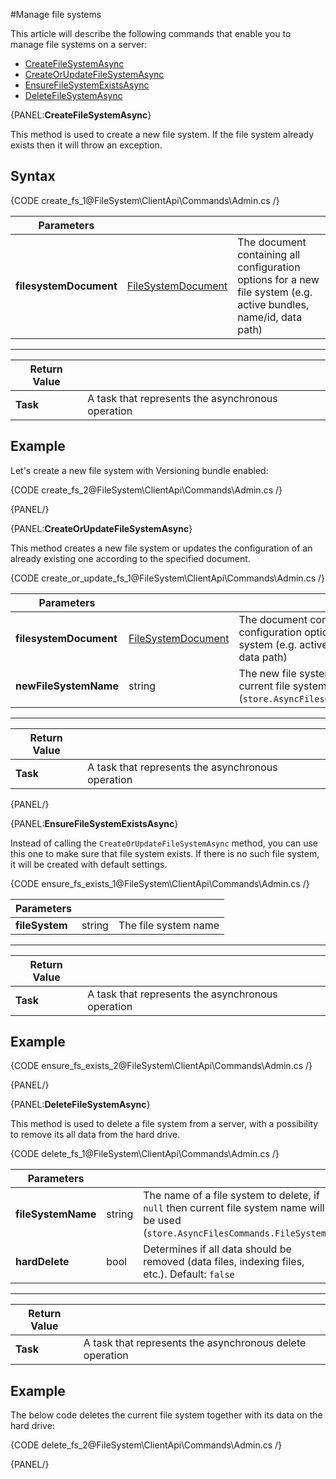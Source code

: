 #Manage file systems

This article will describe the following commands that enable you to manage file systems on a server:    
- [CreateFileSystemAsync ](../../../../file-system/client-api/commands/admin/manage-filesystems#createfilesystemasync)   
- [CreateOrUpdateFileSystemAsync](../../../../file-system/client-api/commands/admin/manage-filesystems#createorupdatefilesystemasync)   
- [EnsureFileSystemExistsAsync ](../../../../file-system/client-api/commands/admin/manage-filesystems#ensurefilesystemexistsasync)    
- [DeleteFileSystemAsync ](../../../../file-system/client-api/commands/admin/manage-filesystems#deletefilesystemasync)  

{PANEL:**CreateFileSystemAsync**}

This method is used to create a new file system. If the file system already exists then it will throw an exception.

## Syntax

{CODE create_fs_1@FileSystem\ClientApi\Commands\Admin.cs /}

| Parameters | | |
| ------------- | ------------- | ----- |
| **filesystemDocument** | [FileSystemDocument](../../../../glossary/file-system-document) |  The document containing all configuration options for a new file system (e.g. active bundles, name/id, data path) |

<hr />

| Return Value | |
| ------------- | ------------- |
| **Task** | A task that represents the asynchronous operation |

## Example

Let's create a new file system with Versioning bundle enabled:

{CODE create_fs_2@FileSystem\ClientApi\Commands\Admin.cs /}

{PANEL/}


{PANEL:**CreateOrUpdateFileSystemAsync**}

This method creates a new file system or updates the configuration of an already existing one according to the specified document.

{CODE create_or_update_fs_1@FileSystem\ClientApi\Commands\Admin.cs /}

| Parameters | | |
| ------------- | ------------- | ----- |
| **filesystemDocument** | [FileSystemDocument](../../../../glossary/file-system-document) |  The document containing all configuration options for a new file system (e.g. active bundles, name/id, data path) |
| **newFileSystemName** | string | The new file system name, if `null` then current file system name will be used (`store.AsyncFilesCommands.FileSystem`) |

<hr />

| Return Value | |
| ------------- | ------------- |
| **Task** | A task that represents the asynchronous operation |

{PANEL/}

{PANEL:**EnsureFileSystemExistsAsync**}

Instead of calling the `CreateOrUpdateFileSystemAsync` method, you can use this one to make sure that file system exists. If there is no such file system, it will be created with default settings.

{CODE ensure_fs_exists_1@FileSystem\ClientApi\Commands\Admin.cs /}

| Parameters | | |
| ------------- | ------------- | ----- |
| **fileSystem** | string | The file system name |

<hr />

| Return Value | |
| ------------- | ------------- |
| **Task** | A task that represents the asynchronous operation |

## Example

{CODE ensure_fs_exists_2@FileSystem\ClientApi\Commands\Admin.cs /}

{PANEL/}

{PANEL:**DeleteFileSystemAsync**}

This method is used to delete a file system from a server, with a possibility to remove its all data from the hard drive.

{CODE delete_fs_1@FileSystem\ClientApi\Commands\Admin.cs /}

| Parameters | | |
| ------------- | ------------- | ----- |
| **fileSystemName** | string | The name of a file system to delete, if `null` then current file system name will be used (`store.AsyncFilesCommands.FileSystem`) |
| **hardDelete** | bool | Determines if all data should be removed (data files, indexing files, etc.). Default: `false` |

<hr />

| Return Value | |
| ------------- | ------------- |
| **Task** | A task that represents the asynchronous delete operation |

## Example

The below code deletes the current file system together with its data on the hard drive:

{CODE delete_fs_2@FileSystem\ClientApi\Commands\Admin.cs /}

{PANEL/}